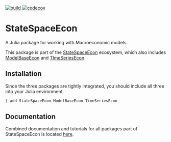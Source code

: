 [![build](https://github.com/bankofcanada/StateSpaceEcon.jl/actions/workflows/main.yml/badge.svg)](https://github.com/bankofcanada/StateSpaceEcon.jl/actions/workflows/main.yml)
[![codecov](https://codecov.io/gh/bankofcanada/StateSpaceEcon.jl/branch/master/graph/badge.svg?token=BSC8PUGLPD)](https://codecov.io/gh/bankofcanada/StateSpaceEcon.jl)

# StateSpaceEcon

A Julia package for working with Macroeconomic models.

This package is part of the
[StateSpaceEcon](https://github.com/bankofcanada/StateSpaceEcon.jl) ecosystem,
which also includes
[ModelBaseEcon](https://github.com/bankofcanada/ModelBaseEcon.jl) and
[TImeSeriesEcon](https://github.com/bankofcanada/TimeSeriesEcon.jl).

## Installation

Since the three packages are tightly integrated,
you should include all three into your Julia environment.

```julia
] add StateSpaceEcon ModelBaseEcon TimeSeriesEcon
```

## Documentation

Combined documentation and tutorials for all packages part of StateSpaceEcon is located
[here](https://bankofcanada.github.io/DocsEcon.jl/dev/).
